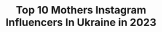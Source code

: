 ---
title: Top 10 Mothers Instagram Influencers In Ukraine in 2023
description: >-
  Find top mothers Instagram influencers in Ukraine in 2023. Most popular hashtags: #fashion #style #mother.
platform: Instagram
hits: 54
text_top: Discover the top-rated Instagram influencers on inBeat.
text_bottom: Our platform aggregates 54 Instagram influencers like this in Ukraine for you to contact.
profiles:
  - username: "nanaika"
    fullname: >-
      Nataliia Naida
    bio: >-
      ❤️ makeup mother Kyiv, Ukraina Moscow, Russia ❤️Founder @by_nanaika @make_up_mother_marathon
    location: "Ukraine"
    followers: 67093
    engagement: 137
    commentsToLikes: 0.037677
    id: ck13cgkr208ga0i19wr899fee
    verified: false
    hashtags: ""
  - username: "olgafilberg"
    fullname: >-
      Olga Filberg
    bio: >-
      Fashion designer & mother of @byfilberg #olgafilberg Kharkiv, Ukraine
    location: "Ukraine"
    followers: 6259
    engagement: 1397
    commentsToLikes: 0.018550
    id: ckf5m82xmsp0a0j237nrg19c9
    verified: false
    hashtags: "#olgafilberg"
  - username: "mashaderevianko"
    fullname: >-
      MARIIA DEREVIANKO
    bio: >-
      🚩 Kiev 📩 for cooperation DM mother agency @mc2telaviv
    location: "Ukraine"
    followers: 71689
    engagement: 571
    commentsToLikes: 0.005817
    id: ck0tww95wh0lq0i19gjxajogb
    verified: false
    hashtags: "#mirrorcheck"
  - username: "krystyna_shyshkarova"
    fullname: >-
      Krystyna Shyshkarova
    bio: >-
      ◼️Artistic Director @totemdanceSchool ◼️mother of 3 ◼️choreographer ◼️dance teacher
    location: "Ukraine"
    followers: 5406
    engagement: 523
    commentsToLikes: 0.022937
    id: ckf5nnq02ywej0j23kxkzee0r
    verified: false
    hashtags: "#shyshkarovateacher"
  - username: "kris.kosyk"
    fullname: >-
      K R I S  K O S Y K
    bio: >-
      Voice @ Подкаст “Шит ай ноу Лайв”🎧 Mind @ Тг канал Shit I Know🤔 Teacher @ @filab.company 🚀 Mother of dragons @ home🐉
    location: "Ukraine"
    followers: 15680
    engagement: 1270
    commentsToLikes: 0.020453
    id: ck0tz6zqupacg0i19srs1rsp0
    verified: false
    hashtags: ""
  - username: "iramyshak"
    fullname: >-
      Ira Myshak
    bio: >-
      • Wedding photographer @victor_haliuk 📷 • Co-founder of @_cozydecor_ • 36 countries • 25 years old Оlimpia's mother
    location: "Ukraine"
    followers: 5669
    engagement: 416
    commentsToLikes: 0.007832
    id: ck5q7exmn17zt0i11bipnycfe
    verified: false
    hashtags: ""
  - username: "gorovaya_irina"
    fullname: >-
      Gorovaya Irina
    bio: >-
      CEO/Owner Mozgi Group; Producer @mozgientertainment 🎼 Co-founder/Owner @citybeachclub 🍽 Mother of @potapchiq and @natashka.gorovaya 👩👦🏼
    location: "Ukraine"
    followers: 138459
    engagement: 305
    commentsToLikes: 0.009934
    id: ck0vz4r9a7awh0i19gwwb4sh6
    verified: false
    hashtags: "#chloegirls, #lastdance, #mozgigroupstayathome, #mozgigroup"
  - username: "gaganinna"
    fullname: >-
      Материнство моде не помеха
    bio: >-
      Баклан (Гаган) Инна 🛍Стилист 💐Организатор 𝕖𝕧𝕖𝕟𝕥𝕤 👩🏼‍🏫Спикер в марафонах 🤳Автор 𝕠𝕟𝕝𝕚𝕟𝕖-курса «Счастье быть женщиной»
    location: "Ukraine"
    followers: 55405
    engagement: 95
    commentsToLikes: 0.097708
    id: ckaosw5qftaad0i78fl0njp5o
    verified: false
    hashtags: "#innabaklan, #blogger, #bloggerkiev, #kiev"
  - username: "dashafurtatova"
    fullname: >-
      LifestyleBlog•Photographer
    bio: >-
      •Успеваю ВСЁ •@hat_on_me •Организатор/режиссёр-постановщик Мисс МГУ 2008-2020 @mgu_od •Мама 👩🏻👧🏻👦🏻 @furtatovaanastasiia •Украина•Одесса
    location: "Ukraine"
    followers: 27322
    engagement: 166
    commentsToLikes: 0.056732
    id: ck15patwgwydo0i19se0o80l9
    verified: false
    hashtags: "#instapic, #nofilters, #blacksea, #momlife"
  - username: "hrustka"
    fullname: >-
      Christina Khoma
    bio: >-
      🤓Аналітик, психолог, естет 🏃‍♀️Вчусь любити спорт 👪Активна мама 💪Саморозвиток, мотивація ☘️Здоровий спосіб життя
    location: "Ukraine"
    followers: 8632
    engagement: 502
    commentsToLikes: 0.029304
    id: ckap0w39ts2i00i78nu530r4f
    verified: false
    hashtags: "#medjugorje, #beautifuldestinations, #motherdaughter, #bosniaandherzegovina"
---